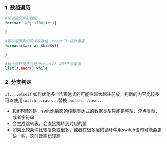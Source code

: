 ### 1. 数组遍历

```php
#可以遍历索引数组
for(var i=0;i<100;i++){

}

#可以遍历索引和关联数组，reset() 指针重置
foreach($arr as $k=>$v){

}

#组合循环是不会进行reset() 指针不会重置
list(),each() while
```

### 2. 分支判定

`if....elseif`
如何优化多个if,表达式的可能性越大越往前放，判断的内容比较多可以使用`switch...case...`替换
`switch...case...`

- 和if不同的是，switch后面的控制表达式的数据类型只能是整型、浮点类型、或者字符串
- 会生成跳转表，会直接跳转到对应的值
- 如果比较条件比较复杂或很多，或者在很多层的循环中用switch语句可能会更快一些，这时效率比较高
